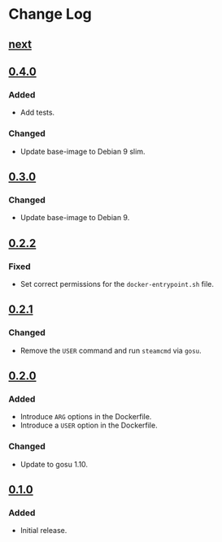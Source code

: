 # Change Log

## [next]

## [0.4.0]

### Added
- Add tests.

### Changed
- Update base-image to Debian 9 slim.

## [0.3.0]

### Changed
- Update base-image to Debian 9.

## [0.2.2]

### Fixed
- Set correct permissions for the `docker-entrypoint.sh` file.

## [0.2.1]

### Changed
- Remove the `USER` command and run `steamcmd` via `gosu`.

## [0.2.0]

### Added
- Introduce `ARG` options in the Dockerfile.
- Introduce a `USER` option in the Dockerfile.

### Changed
- Update to gosu 1.10.

## [0.1.0]

### Added
- Initial release.

[next]: https://github.com/dst-academy/docker-steamcmd/compare/v0.4.0...HEAD
[0.4.0]: https://github.com/dst-academy/docker-steamcmd/compare/v0.3.0...v0.4.0
[0.3.0]: https://github.com/dst-academy/docker-steamcmd/compare/v0.2.2...v0.3.0
[0.2.2]: https://github.com/dst-academy/docker-steamcmd/compare/v0.2.1...v0.2.2
[0.2.1]: https://github.com/dst-academy/docker-steamcmd/compare/v0.2.0...v0.2.1
[0.2.0]: https://github.com/dst-academy/docker-steamcmd/compare/v0.1.0...v0.2.0
[0.1.0]: https://github.com/dst-academy/docker-steamcmd/compare/55cdeb0752d6c6305e667d79f3abba50c459c15e...v0.1.0
